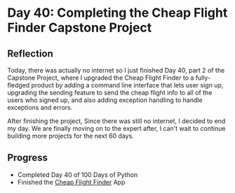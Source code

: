 # Day 40: Completing the Cheap Flight Finder Capstone Project

## Reflection
  Today, there was actually no internet so I just finished Day 40, part 2 of the Capstone Project, where I upgraded the Cheap Flight Finder to a fully-fledged product by adding a command line interface that lets user sign up, upgrading the sending feature to send the cheap flight info to all of the users who signed up, and also adding exception handling to handle exceptions and errors.

  After finishing the project, Since there was still no internet, I decided to end my day. We are finally moving on to the expert after, I can't wait to continue building more projects for the next 60 days.

## Progress
  - Completed Day 40 of 100 Days of Python
  - Finished the [Cheap Flight Finder](https://github.com/johnivanpuayap/CheapFlightFinder) App